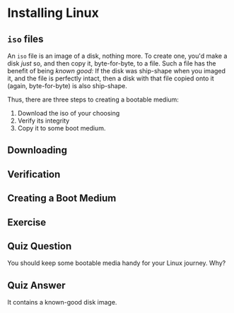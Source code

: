 Installing Linux
================

`iso` files
-----------

An `iso` file is an image of a disk, nothing more.  To create one, you'd make a disk *just* so, and then copy it, byte-for-byte, to a file.  Such a file has the benefit of being *known good:* If the disk was ship-shape when you imaged it, and the file is perfectly intact, then a disk with that file copied onto it (again, byte-for-byte) is also ship-shape.  

Thus, there are three steps to creating a bootable medium:

1) Download the iso of your choosing 
2) Verify its integrity 
3) Copy it to some boot medium.  

Downloading
-----------


Verification
------------


Creating a Boot Medium
----------------------


Exercise
--------


Quiz Question
-------------

You should keep some bootable media handy for your Linux journey.  Why?

Quiz Answer
-----------

It contains a known-good disk image.
